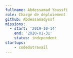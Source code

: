 ```yaml
---
fullname: Abdessamad Youssfi
role: Chargé de déploiement 
github: Abdessamadyssf
missions:
  - start: '2019-10-14'
    end: '2020-01-31'
    status: independent
startups:
    - codedutravail
---
```

